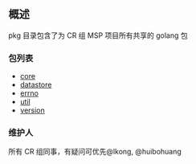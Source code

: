 ## 概述
pkg 目录包含了为 CR 组 MSP 项目所有共享的 golang 包

### 包列表

- [core](core/README.md)
- [datastore](datastore/README.md)
- [errno](errno/README.md)
- [util](util/README.md)
- [version](version/README.md)

### 维护人

所有 CR 组同事，有疑问可优先@lkong, @huibohuang
